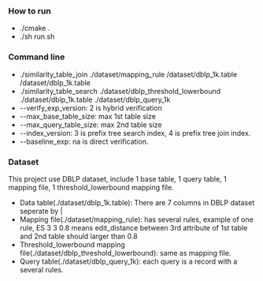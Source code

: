 ### How to run
- ./cmake .
- ./sh run.sh

### Command line
- ./similarity_table_join ./dataset/mapping_rule /dataset/dblp_1k.table /dataset/dblp_1k.table
- ./similarity_table_search ./dataset/dblp_threshold_lowerbound ./dataset/dblp_1k.table ./dataset/dblp_query_1k
- --verify_exp_version: 2 is hybrid verification
- --max_base_table_size: max 1st table size
- --max_query_table_size: max 2nd table size
- --index_version: 3 is prefix tree search index, 4 is prefix tree join index.
- --baseline_exp: na is direct verification.

### Dataset
This project use DBLP dataset, include 1 base table, 1 query table, 1 mapping file, 1 threshold_lowerbound mapping file.
- Data table(./dataset/dblp_1k.table): There are 7 columns in DBLP dataset seperate by |
- Mapping file(./dataset/mapping_rule): has several rules, example of one rule, ES 3 3 0.8 means edit_distance between 3rd attribute of 1st table and 2nd table should larger than 0.8
- Threshold_lowerbound mapping file(./dataset/dblp_threshold_lowerbound): same as mapping file.
- Query table(./dataset/dblp_query_1k): each query is a record with a several rules.


